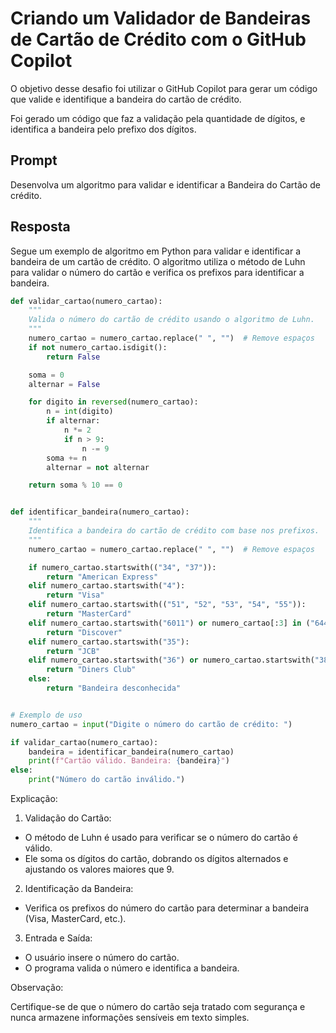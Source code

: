 # Criando um Validador de Bandeiras de Cartão de Crédito com o GitHub Copilot

O objetivo desse desafio foi utilizar o GitHub Copilot para gerar um código que valide e identifique a bandeira do cartão de crédito.

Foi gerado um código que faz a validação pela quantidade de dígitos, e identifica a bandeira pelo prefixo dos dígitos.

## Prompt

Desenvolva um algoritmo para validar e identificar a Bandeira do Cartão de crédito.

## Resposta

Segue um exemplo de algoritmo em Python para validar e identificar a bandeira de um cartão de crédito. O algoritmo utiliza o método de Luhn para validar o número do cartão e verifica os prefixos para identificar a bandeira.

```Python
def validar_cartao(numero_cartao):
    """
    Valida o número do cartão de crédito usando o algoritmo de Luhn.
    """
    numero_cartao = numero_cartao.replace(" ", "")  # Remove espaços
    if not numero_cartao.isdigit():
        return False

    soma = 0
    alternar = False

    for digito in reversed(numero_cartao):
        n = int(digito)
        if alternar:
            n *= 2
            if n > 9:
                n -= 9
        soma += n
        alternar = not alternar

    return soma % 10 == 0


def identificar_bandeira(numero_cartao):
    """
    Identifica a bandeira do cartão de crédito com base nos prefixos.
    """
    numero_cartao = numero_cartao.replace(" ", "")  # Remove espaços

    if numero_cartao.startswith(("34", "37")):
        return "American Express"
    elif numero_cartao.startswith("4"):
        return "Visa"
    elif numero_cartao.startswith(("51", "52", "53", "54", "55")):
        return "MasterCard"
    elif numero_cartao.startswith("6011") or numero_cartao[:3] in ("644", "645", "646", "647", "648", "649") or numero_cartao[:2] == "65":
        return "Discover"
    elif numero_cartao.startswith("35"):
        return "JCB"
    elif numero_cartao.startswith("36") or numero_cartao.startswith("38"):
        return "Diners Club"
    else:
        return "Bandeira desconhecida"


# Exemplo de uso
numero_cartao = input("Digite o número do cartão de crédito: ")

if validar_cartao(numero_cartao):
    bandeira = identificar_bandeira(numero_cartao)
    print(f"Cartão válido. Bandeira: {bandeira}")
else:
    print("Número do cartão inválido.")
```

Explicação:
1. Validação do Cartão:
- O método de Luhn é usado para verificar se o número do cartão é válido.
- Ele soma os dígitos do cartão, dobrando os dígitos alternados e ajustando os valores maiores que 9.

2. Identificação da Bandeira:
- Verifica os prefixos do número do cartão para determinar a bandeira (Visa, MasterCard, etc.).

3. Entrada e Saída:
- O usuário insere o número do cartão.
- O programa valida o número e identifica a bandeira.

Observação:

Certifique-se de que o número do cartão seja tratado com segurança e nunca armazene informações sensíveis em texto simples.
